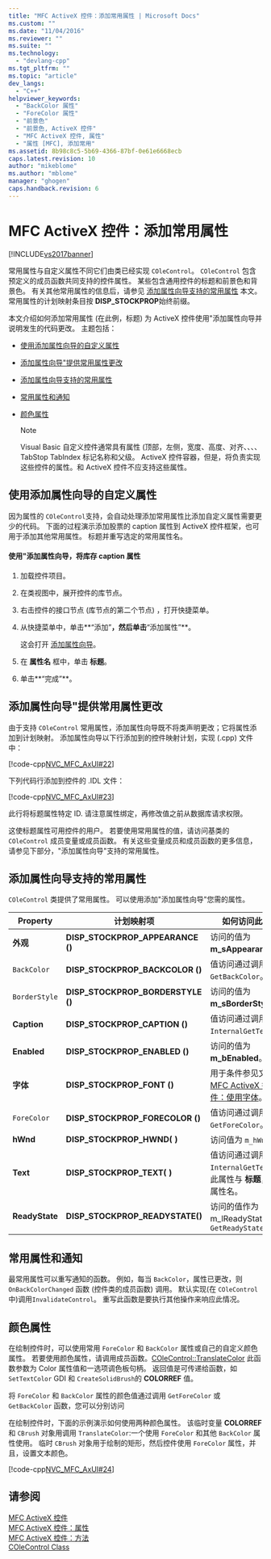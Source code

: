 ```yaml
---
title: "MFC ActiveX 控件：添加常用属性 | Microsoft Docs"
ms.custom: ""
ms.date: "11/04/2016"
ms.reviewer: ""
ms.suite: ""
ms.technology: 
  - "devlang-cpp"
ms.tgt_pltfrm: ""
ms.topic: "article"
dev_langs: 
  - "C++"
helpviewer_keywords: 
  - "BackColor 属性"
  - "ForeColor 属性"
  - "前景色"
  - "前景色, ActiveX 控件"
  - "MFC ActiveX 控件, 属性"
  - "属性 [MFC], 添加常用"
ms.assetid: 8b98c8c5-5b69-4366-87bf-0e61e6668ecb
caps.latest.revision: 10
author: "mikeblome"
ms.author: "mblome"
manager: "ghogen"
caps.handback.revision: 6
---
```

# MFC ActiveX 控件：添加常用属性
[!INCLUDE[vs2017banner](../assembler/inline/includes/vs2017banner.md)]

常用属性与自定义属性不同它们由类已经实现 `COleControl`。  `COleControl` 包含预定义的成员函数共同支持的控件属性。  某些包含通用控件的标题和前景色和背景色。  有关其他常用属性的信息后，请参见 [添加属性向导支持的常用属性](#_core_stock_properties_supported_by_classwizard) 本文。  常用属性的计划映射条目按 **DISP\_STOCKPROP**始终前缀。  
  
 本文介绍如何添加常用属性 \(在此例，标题\) 为 ActiveX 控件使用"添加属性向导并说明发生的代码更改。  主题包括：  
  
-   [使用添加属性向导的自定义属性](#_core_using_classwizard_to_add_a_stock_property)  
  
-   [添加属性向导"提供常用属性更改](#_core_classwizard_changes_for_stock_properties)  
  
-   [添加属性向导支持的常用属性](#_core_stock_properties_supported_by_classwizard)  
  
-   [常用属性和通知](#_core_stock_properties_and_notification)  
  
-   [颜色属性](#_core_color_properties)  
  
    > [!NOTE]
    >  Visual Basic 自定义控件通常具有属性 \(顶部，左侧，宽度、高度、对齐、、、、TabStop TabIndex 标记名称和父级。  ActiveX 控件容器，但是，将负责实现这些控件的属性。和 ActiveX 控件不应支持这些属性。  
  
##  <a name="_core_using_classwizard_to_add_a_stock_property"></a> 使用添加属性向导的自定义属性  
 因为属性的 `COleControl`支持，会自动处理添加常用属性比添加自定义属性需要更少的代码。  下面的过程演示添加股票的 caption 属性到 ActiveX 控件框架，也可用于添加其他常用属性。  标题并重写选定的常用属性名。  
  
#### 使用"添加属性向导，将库存 caption 属性  
  
1.  加载控件项目。  
  
2.  在类视图中，展开控件的库节点。  
  
3.  右击控件的接口节点 \(库节点的第二个节点\) ，打开快捷菜单。  
  
4.  从快捷菜单中，单击**“添加”**，然后单击**“添加属性”**。  
  
     这会打开 [添加属性向导](../ide/names-add-property-wizard.md)。  
  
5.  在 **属性名** 框中，单击 **标题**。  
  
6.  单击**“完成”**。  
  
##  <a name="_core_classwizard_changes_for_stock_properties"></a> 添加属性向导"提供常用属性更改  
 由于支持 `COleControl` 常用属性，添加属性向导既不将类声明更改；它将属性添加到计划映射。  添加属性向导以下行添加到的控件映射计划，实现 \(.cpp\) 文件中：  
  
 [!code-cpp[NVC_MFC_AxUI#22](../mfc/codesnippet/CPP/mfc-activex-controls-adding-stock-properties_1.cpp)]  
  
 下列代码行添加到控件的 .IDL 文件：  
  
 [!code-cpp[NVC_MFC_AxUI#23](../mfc/codesnippet/CPP/mfc-activex-controls-adding-stock-properties_2.idl)]  
  
 此行将标题属性特定 ID.  请注意属性绑定，再修改值之前从数据库请求权限。  
  
 这使标题属性可用控件的用户。  若要使用常用属性的值，请访问基类的 `COleControl` 成员变量或成员函数。  有关这些变量成员和成员函数的更多信息，请参见下部分，"添加属性向导"支持的常用属性。  
  
##  <a name="_core_stock_properties_supported_by_classwizard"></a> 添加属性向导支持的常用属性  
 `COleControl` 类提供了常用属性。  可以使用添加"添加属性向导"您需的属性。  
  
|Property|计划映射项|如何访问此值|  
|--------------|-----------|------------|  
|**外观**|**DISP\_STOCKPROP\_APPEARANCE \(\)**|访问的值为 **m\_sAppearance**。|  
|`BackColor`|**DISP\_STOCKPROP\_BACKCOLOR \(\)**|值访问通过调用 `GetBackColor`。|  
|`BorderStyle`|**DISP\_STOCKPROP\_BORDERSTYLE \(\)**|访问的值为 **m\_sBorderStyle**。|  
|**Caption**|**DISP\_STOCKPROP\_CAPTION \(\)**|值访问通过调用 `InternalGetText`。|  
|**Enabled**|**DISP\_STOCKPROP\_ENABLED \(\)**|访问的值为 **m\_bEnabled**。|  
|**字体**|**DISP\_STOCKPROP\_FONT \(\)**|用于条件参见文章 [MFC ActiveX 控件：使用字体](../mfc/mfc-activex-controls-using-fonts.md)。|  
|`ForeColor`|**DISP\_STOCKPROP\_FORECOLOR \(\)**|值访问通过调用 `GetForeColor`。|  
|**hWnd**|**DISP\_STOCKPROP\_HWND\( \)**|访问值为 `m_hWnd`。|  
|**Text**|**DISP\_STOCKPROP\_TEXT\( \)**|值访问通过调用 `InternalGetText`。  此属性与 **标题**，除属性名。|  
|**ReadyState**|**DISP\_STOCKPROP\_READYSTATE\(\)**|访问的值作为 m\_lReadyState 或 `GetReadyState`|  
  
##  <a name="_core_stock_properties_and_notification"></a> 常用属性和通知  
 最常用属性可以重写通知的函数。  例如，每当 `BackColor`，属性已更改，则 `OnBackColorChanged` 函数 \(控件类的成员函数\) 调用。  默认实现\(在 `COleControl` 中\)调用`InvalidateControl`。  重写此函数是要执行其他操作来响应此情况。  
  
##  <a name="_core_color_properties"></a> 颜色属性  
 在绘制控件时，可以使用常用 `ForeColor` 和 `BackColor` 属性或自己的自定义颜色属性。  若要使用颜色属性，请调用成员函数。[COleControl::TranslateColor](../Topic/COleControl::TranslateColor.md) 此函数参数为 Color 属性值和一选项调色板句柄。  返回值是可传递给函数，如 `SetTextColor` GDI 和 `CreateSolidBrush`的 **COLORREF** 值。  
  
 将 `ForeColor` 和 `BackColor` 属性的颜色值通过调用 `GetForeColor` 或 `GetBackColor` 函数，您可以分别访问  
  
 在绘制控件时，下面的示例演示如何使用两种颜色属性。  该临时变量 **COLORREF** 和 `CBrush` 对象用调用 `TranslateColor`:一个使用 `ForeColor` 和其他 `BackColor` 属性使用。  临时 `CBrush` 对象用于绘制的矩形，然后控件使用 `ForeColor` 属性，并且，设置文本颜色。  
  
 [!code-cpp[NVC_MFC_AxUI#24](../mfc/codesnippet/CPP/mfc-activex-controls-adding-stock-properties_3.cpp)]  
  
## 请参阅  
 [MFC ActiveX 控件](../mfc/mfc-activex-controls.md)   
 [MFC ActiveX 控件：属性](../mfc/mfc-activex-controls-properties.md)   
 [MFC ActiveX 控件：方法](../mfc/mfc-activex-controls-methods.md)   
 [COleControl Class](../mfc/reference/colecontrol-class.md)
